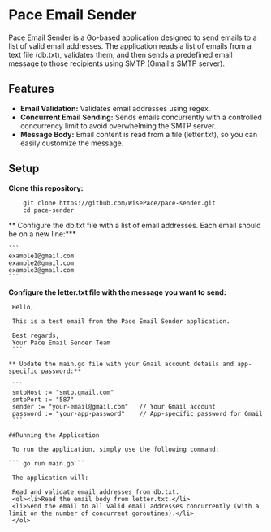 
# Pace Email Sender

Pace Email Sender is a Go-based application designed to send emails to a list of valid email addresses.
The application reads a list of emails from a text file (db.txt), validates them, and then sends a predefined email message to those recipients using SMTP (Gmail's SMTP server).

## Features

- **Email Validation:** Validates email addresses using regex.
- **Concurrent Email Sending:** Sends emails concurrently with a controlled concurrency limit to avoid overwhelming the SMTP server.
- **Message Body:** Email content is read from a file (letter.txt), so you can easily customize the message.

## Setup

**Clone this repository:**

```
    git clone https://github.com/WisePace/pace-sender.git
    cd pace-sender
```
** Configure the db.txt file with a list of email addresses. Each email should be on a new line:***

    ```
    example1@gmail.com
    example2@gmail.com
    example3@gmail.com
    ```

**Configure the letter.txt file with the message you want to send:**

   ```
    Hello,

    This is a test email from the Pace Email Sender application.

    Best regards,
    Your Pace Email Sender Team
    ```

** Update the main.go file with your Gmail account details and app-specific password:**

    ```
    smtpHost := "smtp.gmail.com"
    smtpPort := "587"
    sender := "your-email@gmail.com"   // Your Gmail account
    password := "your-app-password"    // App-specific password for Gmail
    ```

##Running the Application

    To run the application, simply use the following command:

   ``` go run main.go```

    The application will:

    Read and validate email addresses from db.txt.
    <ol><li>Read the email body from letter.txt.</li>
    <li>Send the email to all valid email addresses concurrently (with a limit on the number of concurrent goroutines).</li>
    </ol>